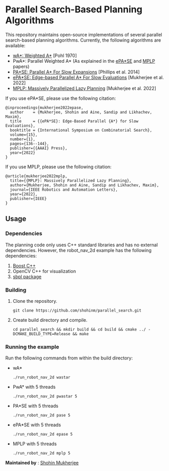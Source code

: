 
# Parallel Search-Based Planning Algorithms

This repository maintains open-source implementations of several parallel search-based planning algorithms. Currently, the following algorithms are available:
* [wA*: Weighted A*](https://www.sciencedirect.com/science/article/pii/000437027090007X) [Pohl 1970]
* PwA*: Parallel Weighted A* (As explained in the [ePA\*SE](https://arxiv.org/pdf/2203.01369.pdf) and [MPLP](https://ieeexplore.ieee.org/abstract/document/9730025) papers)
* [PA\*SE: Parallel A* For Slow Expansions](https://www.aaai.org/ocs/index.php/ICAPS/ICAPS14/paper/view/7952/8029) [Phillips et al. 2014]
* [ePA\*SE: Edge-based Parallel A* For Slow Evaluations](https://ojs.aaai.org/index.php/SOCS/article/view/21761) [Mukherjee et al. 2022]
* [MPLP: Massively Parallelized Lazy Planning](https://ieeexplore.ieee.org/abstract/document/9730025) [Mukherjee et al. 2022]

If you use ePA*SE, please use the following citation:
```
@inproceedings{mukherjee2022epase,
  author    = {Mukherjee, Shohin and Aine, Sandip and Likhachev, Maxim},
  title     = {{ePA*SE}: Edge-Based Parallel {A*} for Slow Evaluations},
  booktitle = {International Symposium on Combinatorial Search},
  volume={15},
  number={1},
  pages={136--144},
  publisher={{AAAI} Press},
  year={2022}
}
```
If you use MPLP, please use the following citation:
```
@article{mukherjee2022mplp,
  title={{MPLP}: Massively Parallelized Lazy Planning},
  author={Mukherjee, Shohin and Aine, Sandip and Likhachev, Maxim},
  journal={IEEE Robotics and Automation Letters},
  year={2022},
  publisher={IEEE}
}
```

## Usage

### Dependencies
The planning code only uses C++ standard libraries and has no external dependencies. However, the robot_nav_2d example has the following dependencies:
1. [Boost C++](https://www.boost.org/)
2. OpenCV C++ for visualization
3. [sbpl package](https://github.com/sbpl/sbpl)

### Building
1. Clone the repository.
    ```
    git clone https://github.com/shohinm/parallel_search.git
    ```
2. Create build directory and compile.
    ```
    cd parallel_search && mkdir build && cd build && cmake ../ -DCMAKE_BUILD_TYPE=Release && make
    ```
    
### Running the example
Run the following commands from within the build directory:
* wA*
    ```
    ./run_robot_nav_2d wastar
    ```
* PwA* with 5 threads
    ```
    ./run_robot_nav_2d pwastar 5
    ```
* PA*SE with 5 threads
    ```
    ./run_robot_nav_2d pase 5
    ```
* ePA*SE with 5 threads
    ```
    ./run_robot_nav_2d epase 5
    ```
* MPLP with 5 threads
    ```
    ./run_robot_nav_2d mplp 5
    ```  
    
**Maintained by** : [Shohin Mukherjee](https://www.ri.cmu.edu/ri-people/shohin-mukherjee/)
